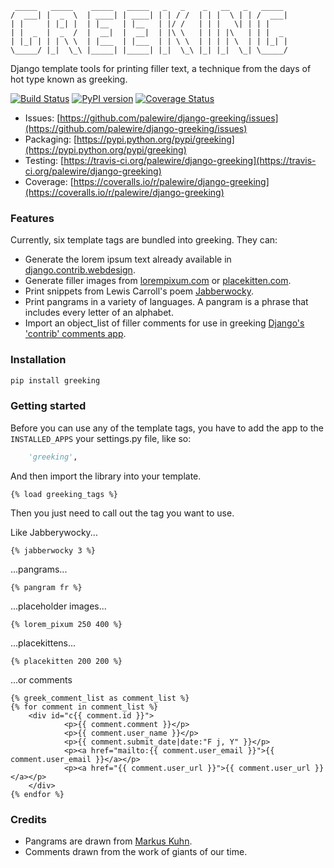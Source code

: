 <pre><code> _____   _____    _____   _____   _   _    _   __   _   _____  
/  ___| |  _  \  | ____| | ____| | | / /  | | |  \ | | /  ___| 
| |     | |_| |  | |__   | |__   | |/ /   | | |   \| | | |     
| |  _  |  _  /  |  __|  |  __|  | |\ \   | | | |\   | | |  _  
| |_| | | | \ \  | |___  | |___  | | \ \  | | | | \  | | |_| | 
\_____/ |_|  \_\ |_____| |_____| |_|  \_\ |_| |_|  \_| \_____/</code></pre>

Django template tools for printing filler text, a technique from the days of hot type known as greeking.

[![Build Status](https://travis-ci.org/palewire/django-greeking.png?branch=master)](https://travis-ci.org/palewire/django-greeking)
[![PyPI version](https://badge.fury.io/py/greeking.png)](http://badge.fury.io/py/greeking)
[![Coverage Status](https://coveralls.io/repos/palewire/django-greeking/badge.png?branch=master)](https://coveralls.io/r/palewire/django-greeking?branch=master)

* Issues: [https://github.com/palewire/django-greeking/issues](https://github.com/palewire/django-greeking/issues)
* Packaging: [https://pypi.python.org/pypi/greeking](https://pypi.python.org/pypi/greeking)
* Testing: [https://travis-ci.org/palewire/django-greeking](https://travis-ci.org/palewire/django-greeking)
* Coverage: [https://coveralls.io/r/palewire/django-greeking](https://coveralls.io/r/palewire/django-greeking)

### Features

Currently, six template tags are bundled into greeking. They can:

* Generate the lorem ipsum text already available in [django.contrib.webdesign](http://docs.djangoproject.com/en/dev/ref/contrib/webdesign/#ref-contrib-webdesign).
* Generate filler images from [lorempixum.com](http://lorempixum.com) or [placekitten.com](http://www.placekitten.com).
* Print snippets from Lewis Carroll's poem [Jabberwocky](http://en.wikipedia.org/wiki/Jabberwocky).
* Print pangrams in a variety of languages. A pangram is a phrase that includes every letter of an alphabet.
* Import an object_list of filler comments for use in greeking [Django's 'contrib' comments app](http://docs.djangoproject.com/en/dev/ref/contrib/comments/).

### Installation

```bash
pip install greeking
```

### Getting started

Before you can use any of the template tags, you have to add the app to the 
``INSTALLED_APPS`` your settings.py file, like so:

```python
    'greeking',
```

And then import the library into your template.

```html+django
{% load greeking_tags %}
```

Then you just need to call out the tag you want to use.

Like Jabberywocky...

```html+django
{% jabberwocky 3 %}
```

...pangrams...

```html+django
{% pangram fr %}
```

...placeholder images...

```html+django
{% lorem_pixum 250 400 %}
```

...placekittens...

```html+django
{% placekitten 200 200 %}
```

...or comments

```html+django
{% greek_comment_list as comment_list %}
{% for comment in comment_list %}
    <div id="c{{ comment.id }}">
            <p>{{ comment.comment }}</p>
            <p>{{ comment.user_name }}</p>
            <p>{{ comment.submit_date|date:"F j, Y" }}</p>
            <p><a href="mailto:{{ comment.user_email }}">{{ comment.user_email }}</a></p>
            <p><a href="{{ comment.user_url }}">{{ comment.user_url }}</a></p>
    </div>
{% endfor %}
```

### Credits

* Pangrams are drawn from [Markus Kuhn](http://www.cl.cam.ac.uk/~mgk25/ucs/examples/quickbrown.txt).
* Comments drawn from the work of giants of our time.
